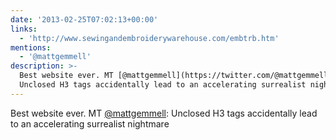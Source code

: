 ```yaml
---
date: '2013-02-25T07:02:13+00:00'
links:
  - 'http://www.sewingandembroiderywarehouse.com/embtrb.htm'
mentions:
  - '@mattgemmell'
description: >-
  Best website ever. MT [@mattgemmell](https://twitter.com/@mattgemmell):
  Unclosed H3 tags accidentally lead to an accelerating surrealist nightmare
---
```

Best website ever. MT [@mattgemmell](https://twitter.com/@mattgemmell): Unclosed H3 tags accidentally lead to an accelerating surrealist nightmare 
